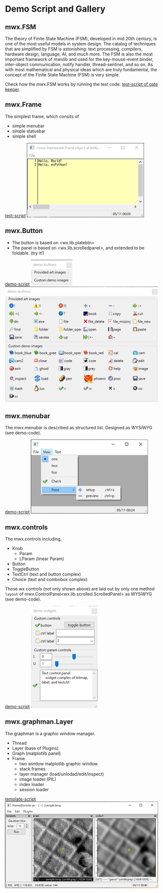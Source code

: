 # Demo Script and Gallery


## mwx.FSM

The theory of Finite State Machine (FSM), developed in mid 20th century, is one of the most useful models in system design. The catalog of techniques that are simplified by FSM is astonishing: text processing, compilers, hardware design, language, AI, and much more. 
The FSM is also the most important framework of mwxlib and used for the key-mouse-event binder, inter-object communication, notify handler, thread-sentinel, and so on.
As with most mathematical and physical ideas which are truly fundamental, the concept of the Finite State Machine (FSM) is very simple.

Check how the mwx.FSM works by running the test code:
[test-script of gate keeper](./test_fsm.py).


## mwx.Frame

The simplest frame, which consits of 
- simple menubar
- simple statusbar
- simple shell

[test-script](./test_frame.py)
![screenshot](./image/test_frame.png)


## mwx.Button

- The button is based on <wx.lib.platebtn>
- The panel is based on <wx.lib.scrolledpanel>, and extended to be foldable. (try it!)

[demo-script](./demo-buttons.py)
![screenshot (folded)](./image/demo-buttons(folded).png)
![screenshot (expanded)](./image/demo-buttons(expanded).png)


## mwx.menubar

The mwx.menubar is described as structured list.
Designed as WYSiWYG (see demo-code).

[demo-script](./demo-menu.py)
![screenshot](./image/demo-menubar.png)


## mwx.controls

The mwx.controls including,
- Knob
    - Param
    - LParam (linear Param)
- Button
- ToggleButton
- TextCtrl (text and button complex)
- Choice (text and combobox complex)

Those wx controls (not only shown above) are laid out by only one method `layout` of mwx.ControlPanel<wx.lib.scrolled.ScrolledPanel> as WYSiWYG (see demo-code).

[demo-script](./demo-widgets.py)
![screenshot](./image/demo-widgets.png)


## mwx.graphman.Layer

The graphman is a graphic window manager.
- Thread
- Layer (base of Plugins)
- Graph (matplotlib panel)
- Frame
    - two window matplotlib graphic window
    - stack frames
    - layer manager (load/unlodad/edit/inspect)
    - image loader (PIL)
    - index loader
    - session loader

[template-script](./template.py)
![screenshot](./image/template-layer.png)
